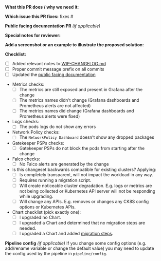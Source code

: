 **What this PR does / why we need it:**

<!-- use the format `fixes #<issue number>(, fixes #<issue_number>, ...)` to automatically close the issue when PR gets merged-->
**Which issue this PR fixes:** fixes #

**Public facing documentation PR** *(if applicable)*
<!-- https://github.com/elastisys/compliantkubernetes/pull/ -->

**Special notes for reviewer:**

**Add a screenshot or an example to illustrate the proposed solution:**

**Checklist:**

- [ ] Added relevant notes to [WIP-CHANGELOG.md](https://github.com/elastisys/compliantkubernetes-apps/blob/main/WIP-CHANGELOG.md)
- [ ] Proper commit message prefix on all commits
- [ ] Updated the [public facing documentation](https://github.com/elastisys/compliantkubernetes)
- Metrics checks:
  - [ ] The metrics are still exposed and present in Grafana after the change
  - [ ] The metrics names didn't change (Grafana dashboards and Prometheus alerts are not affected)
  - [ ] The metrics names did change (Grafana dashboards and Prometheus alerts were fixed)
- Logs checks:
  - [ ] The pods logs do not show any errors
- Network Policy checks:
  - [ ] The `NetworkPolicy Dashboard` doesn't show any dropped packages
- Gatekeeper PSPs checks:
  - [ ] Gatekeeper PSPs do not block the pods from starting after the change
- Falco checks:
  - [ ] No Falco alerts are generated by the change
- Is this changeset backwards compatible for existing clusters? Applying:
  - [ ] Is completely transparent, will not impact the workload in any way.
  - [ ] Requires running a migration script.
  - [ ] Will create noticeable cluster degradation.
        E.g. logs or metrics are not being collected or Kubernetes API server
        will not be responding while upgrading.
  - [ ] Will change any APIs.
        E.g. removes or changes any CK8S config options or Kubernetes APIs.
- Chart checklist (pick exactly one):
  - [ ] I upgraded no Chart.
  - [ ] I upgraded a Chart and determined that no migration steps are needed.
  - [ ] I upgraded a Chart and added [migration steps](https://github.com/elastisys/compliantkubernetes-apps/blob/main/migration).

**Pipeline config** *(if applicable)*
If you change some config options (e.g. add/rename variable or change the default value) you may need to update the config used by the pipeline in `pipeline/config`.

<!--
Here are the commit prefixes and comments on when to use them:
all: (things that touch on more than one of the areas below, or don't fit any of them)
apps: (changes to the applications running in both/all clusters)
apps sc: (changes to applications in the service cluster)
apps wc: (changes to applications in the workload cluster)
docs: (documentation)
tests: (test related changes)
pipeline: (the pipeline)
config: (configuration, e.g. add/remove/rename a parameter, this is not for changes to the default values for an application that would go into `apps [sc/wc]`)
bin: (changes to binaries or scripts used manage ck8s)
release: (anything release related)

Example commit prefix usage:

git commit -m "docs: Add instructions for how to do x"
-->
